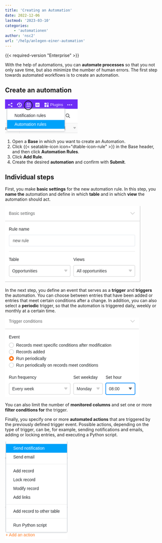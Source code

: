 ```yaml
---
title: 'Creating an Automation'
date: 2022-12-06
lastmod: '2023-03-10'
categories:
    - 'automationen'
author: 'nsc2'
url: '/help/anlegen-einer-automation'
---
```


{{< required-version "Enterprise" >}}

With the help of automations, you can **automate processes** so that you not only save time, but also minimize the number of human errors. The first step towards automated workflows is to create an automation.

## Create an automation

![Create automations](images/how-to-use-automations-for-locking-rows-3.png)

1. Open a **Base** in which you want to create an Automation.
2. Click {{< seatable-icon icon="dtable-icon-rule" >}} in the Base header, and then click **Automation Rules**.
3. Click **Add Rule**.
4. Create the desired **automation** and confirm with **Submit**.

## Individual steps

First, you make **basic settings** for the new automation rule. In this step, you **name the** automation and define in which **table** and in which **view** the automation should act.

![In a first step, you first define basic settings for the newly created automation](images/steps-to-create-an-automation-1-1.png)

In the next step, you define an event that serves as a **trigger** and **triggers** the automation. You can choose between entries that have been added or entries that meet certain conditions after a change. In addition, you can also select a **periodic** trigger, so that the automation is triggered daily, weekly or monthly at a certain time.

![Definition of an event that triggers the automation as a trigger](images/steps-to-create-an-automation-2-1.png)

You can also limit the number of **monitored columns** and set one or more **filter conditions for** the trigger.

Finally, you specify one or more **automated actions** that are triggered by the previously defined trigger event. Possible actions, depending on the type of trigger, can be, for example, sending notifications and emails, adding or locking entries, and executing a Python script.

![Definition of an automated action triggered by the previously defined trigger event.](images/steps-to-create-an-automation-3.png)
